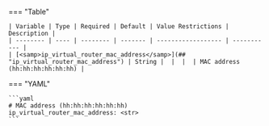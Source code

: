 <!--
  ~ Copyright (c) 2023-2024 Arista Networks, Inc.
  ~ Use of this source code is governed by the Apache License 2.0
  ~ that can be found in the LICENSE file.
  -->
=== "Table"

    | Variable | Type | Required | Default | Value Restrictions | Description |
    | -------- | ---- | -------- | ------- | ------------------ | ----------- |
    | [<samp>ip_virtual_router_mac_address</samp>](## "ip_virtual_router_mac_address") | String |  |  |  | MAC address (hh:hh:hh:hh:hh:hh) |

=== "YAML"

    ```yaml
    # MAC address (hh:hh:hh:hh:hh:hh)
    ip_virtual_router_mac_address: <str>
    ```
